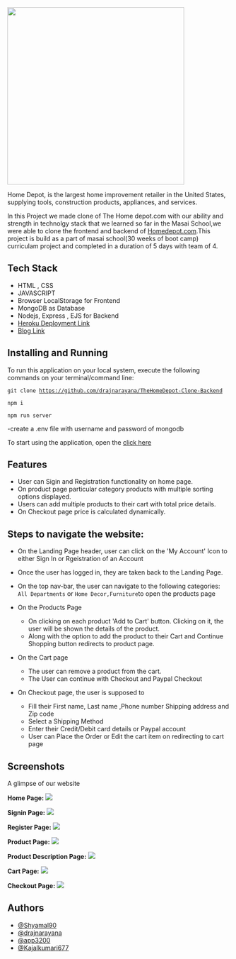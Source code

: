 <img height="400px" width="400px" src="Images/Logo.png">

Home Depot, is the largest home improvement retailer in the United States, supplying tools, construction products, appliances, and services.

In this Project we made clone of The Home depot.com with our ability and strength in technolgy stack that we learned so far in the Masai School,we were able to clone the
frontend and backend of [Homedepot.com](https://www.homedepot.com/).This project is build as a part of masai school(30 weeks of boot camp) curriculam project and completed in a duration of 5 days with team of 4.


## Tech Stack
<!-- <hr> -->
- HTML , CSS
- JAVASCRIPT
- Browser LocalStorage for Frontend
- MongoDB as Database
- Nodejs, Express , EJS for Backend
- [Heroku Deployment Link](https://thehomedepot.herokuapp.com/)
- [Blog Link](https://rajnarayana.hashnode.dev/the-home-depot-clone-with-backend)

## Installing and Running
<!-- <hr> -->
To run this application on your local system, execute the following commands on your terminal/command line:
  
  <code>git clone https://github.com/drajnarayana/TheHomeDepot-Clone-Backend</code>
  
  <code>npm i</code> 
  
  <code>npm run server</code> 
  
  -create a .env file with username and password of mongodb
  
  To start using the application, open the <a href="https://thehomedepot.herokuapp.com/" target="_blank">[click here](https://thehomedepot.herokuapp.com/)</a> 
  
  ## Features 
<!-- --- -->
- User can Sigin and Registration functionality on home page.
- On product page particular category products with multiple sorting options displayed.
- Users can add multiple products to their cart with total price details.
- On Checkout page price is calculated dynamically.

## Steps to navigate the website:
<!-- <hr> -->
- On the Landing Page header, user can click on the 'My Account' Icon to either Sign In or Rgeistration of an Account
- Once the user has logged in, they are taken back to the Landing Page.
- On the top nav-bar, the user can navigate to the following categories: `All Departments` or `Home Decor,Furniture`to open the products page

- On the Products Page 
  - On clicking on each product 'Add to Cart' button. Clicking on it, the user will be shown the details of the product.
  - Along with the option to add the product to their Cart and Continue Shopping button redirects to product page.

- On the Cart page
  - The user can remove a product from the cart.
  - The User can continue with Checkout and Paypal Checkout

- On Checkout page, the user is supposed to
  - Fill their First name, Last name ,Phone number Shipping address and Zip code
  - Select a Shipping Method
  - Enter their Credit/Debit card details or Paypal account
  - User can Place the Order or Edit the cart item on redirecting to cart page

## Screenshots
A glimpse of our website

**Home Page:**
<img src="Images/Landingpage.png">

**Signin Page:**
<img src="Images/sigin.png">

**Register Page:**
<img src="Images/register.png">

**Product Page:**
<img src="Images/product page.png">

**Product Description Page:**
<img src="Images/product description.png">

**Cart Page:**
<img src="Images/cartpage.png">

**Checkout Page:**
<img src="Images/checkout.png">

## Authors
- [@Shyamal90](https://github.com/Shyamal90)
- [@drajnarayana](https://github.com/drajnarayana)
- [@app3200](https://github.com/app3200)
- [@Kajalkumari677](https://github.com/Kajalkumari677)

